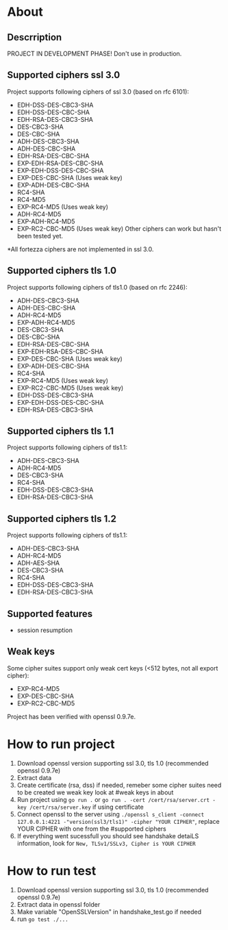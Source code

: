 # About
## Descrription
PROJECT IN DEVELOPMENT PHASE! Don't use in production.

## Supported ciphers ssl 3.0
Project supports following ciphers of ssl 3.0 (based on rfc 6101):
* EDH-DSS-DES-CBC3-SHA
* EDH-DSS-DES-CBC-SHA
* EDH-RSA-DES-CBC3-SHA
* DES-CBC3-SHA
* DES-CBC-SHA
* ADH-DES-CBC3-SHA
* ADH-DES-CBC-SHA
* EDH-RSA-DES-CBC-SHA
* EXP-EDH-RSA-DES-CBC-SHA
* EXP-EDH-DSS-DES-CBC-SHA
* EXP-DES-CBC-SHA (Uses weak key)
* EXP-ADH-DES-CBC-SHA
* RC4-SHA
* RC4-MD5 
* EXP-RC4-MD5 (Uses weak key)
* ADH-RC4-MD5
* EXP-ADH-RC4-MD5
* EXP-RC2-CBC-MD5 (Uses weak key)
Other ciphers can work but hasn't been tested yet.

*All fortezza ciphers are not implemented in ssl 3.0.
## Supported ciphers tls 1.0
Project supports following ciphers of tls1.0 (based on rfc 2246):
* ADH-DES-CBC3-SHA
* ADH-DES-CBC-SHA
* ADH-RC4-MD5
* EXP-ADH-RC4-MD5
* DES-CBC3-SHA
* DES-CBC-SHA
* EDH-RSA-DES-CBC-SHA
* EXP-EDH-RSA-DES-CBC-SHA
* EXP-DES-CBC-SHA (Uses weak key)
* EXP-ADH-DES-CBC-SHA
* RC4-SHA
* EXP-RC4-MD5  (Uses weak key)
* EXP-RC2-CBC-MD5 (Uses weak key)
* EDH-DSS-DES-CBC3-SHA
* EXP-EDH-DSS-DES-CBC-SHA
* EDH-RSA-DES-CBC3-SHA

## Supported ciphers tls 1.1
Project supports following ciphers of tls1.1:
* ADH-DES-CBC3-SHA
* ADH-RC4-MD5
* DES-CBC3-SHA
* RC4-SHA
* EDH-DSS-DES-CBC3-SHA
* EDH-RSA-DES-CBC3-SHA

## Supported ciphers tls 1.2
Project supports following ciphers of tls1.1:
* ADH-DES-CBC3-SHA
* ADH-RC4-MD5
* ADH-AES-SHA
* DES-CBC3-SHA
* RC4-SHA
* EDH-DSS-DES-CBC3-SHA
* EDH-RSA-DES-CBC3-SHA

## Supported features
* session resumption

## Weak keys
Some cipher suites support only weak cert keys (<512 bytes, not all export cipher):
* EXP-RC4-MD5 
* EXP-DES-CBC-SHA 
* EXP-RC2-CBC-MD5

Project has been verified with openssl 0.9.7e.

# How to run project
1. Download openssl version supporting ssl 3.0, tls 1.0 (recommended openssl 0.9.7e)
2. Extract data
3. Create certificate (rsa, dss) if needed, remeber some cipher suites need to be created we weak key look at #weak keys in about
4. Run project using `go run .` or  `go run . -cert /cert/rsa/server.crt -key /cert/rsa/server.key` if using certificate
5. Connect openssl to the server using `./openssl s_client -connect 127.0.0.1:4221 -"version(ssl3/tls1)" -cipher "YOUR CIPHER"`, replace YOUR CIPHER with one from the #supported ciphers
6. If everything went sucessfull you should see handshake detaiLS information, look for `New, TLSv1/SSLv3, Cipher is YOUR CIPHER`


# How to run test
1. Download openssl version supporting ssl 3.0, tls 1.0 (recommended openssl 0.9.7e)
2. Extract data in openssl folder
3. Make variable "OpenSSLVersion" in handshake_test.go if needed
4. run `go test ./...`


